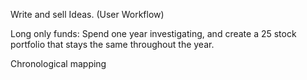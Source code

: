 Write and sell Ideas. (User Workflow)

Long only funds: Spend one year investigating, and create a 25 stock portfolio that stays the same throughout the year. 

Chronological mapping